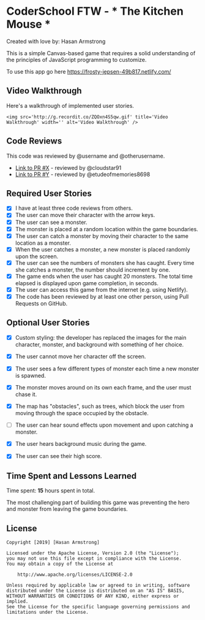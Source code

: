 # CoderSchool FTW - * The Kitchen Mouse *

Created with love by: Hasan Armstrong
  
This is a simple Canvas-based game that requires a solid understanding of the principles of JavaScript programming to customize. 

To use this app go here https://frosty-jepsen-49b817.netlify.com/

## Video Walkthrough

Here's a walkthrough of implemented user stories.

```
<img src='http://g.recordit.co/ZQOxn4S5qw.gif' title='Video Walkthrough' width='' alt='Video Walkthrough' />
```

## Code Reviews

This code was reviewed by @username and @otherusername. 

* [Link to PR #X](#) - reviewed by @cloudstar91
* [Link to PR #Y](#) - reviewed by @etudeofmemories8698


## Required User Stories
- [x] I have at least three code reviews from others.
- [x] The user can move their character with the arrow keys. 
- [x] The user can see a monster.
- [x] The monster is placed at a random location within the game boundaries.
- [x] The user can catch a monster by moving their character to the same location as a monster.
- [x] When the user catches a monster, a new monster is placed randomly upon the screen.
- [x] The user can see the numbers of monsters she has caught. Every time she catches a monster, the number should increment by one. 
- [x] The game ends when the user has caught 20 monsters. The total time elapsed is displayed upon game completion, in seconds.
- [x] The user can access this game from the internet (e.g. using Netlify).
- [x] The code has been reviewed by at least one other person, using Pull Requests on GitHub.

## Optional User Stories

- [x] Custom styling: the developer has replaced the images for the main character, monster, and background with something of her choice.  
- [x] The user cannot move her character off the screen. 
- [x] The user sees a few different types of monster each time a new monster is spawned. 
- [x] The monster moves around on its own each frame, and the user must chase it. 
- [x] The map has "obstacles", such as trees, which block the user from moving through the space occupied by the obstacle. 
- [ ] The user can hear sound effects upon movement and upon catching a monster. 
- [x] The user hears background music during the game. 
- [x] The user can see their high score. 



## Time Spent and Lessons Learned

Time spent: **15** hours spent in total.

The most challenging part of building this game was preventing the hero and monster from leaving the game boundaries. 

## License

    Copyright [2019] [Hasan Armstrong]

    Licensed under the Apache License, Version 2.0 (the "License");
    you may not use this file except in compliance with the License.
    You may obtain a copy of the License at

        http://www.apache.org/licenses/LICENSE-2.0

    Unless required by applicable law or agreed to in writing, software
    distributed under the License is distributed on an "AS IS" BASIS,
    WITHOUT WARRANTIES OR CONDITIONS OF ANY KIND, either express or implied.
    See the License for the specific language governing permissions and
    limitations under the License.